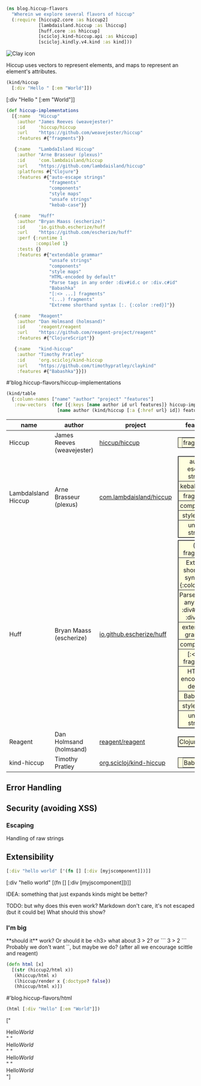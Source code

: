 <style>
.sourceCode:has(.printedClojure) {
  background-color: transparent;
  border-style: none;
}

.kind_map {
  background:            lightgreen;
  display:               grid;
  grid-template-columns: repeat(2, auto);
  justify-content:       center;
  text-align:            right;
  border: solid 1px black;
  border-radius: 10px;
}

.kind_vector {
  background:            lightblue;
  display:               grid;
  grid-template-columns: repeat(1, auto);
  align-items:           center;
  justify-content:       center;
  text-align:            center;
  border:                solid 2px black;
  padding:               10px;
}

.kind_set {
  background:            lightyellow;
  display:               grid;
  grid-template-columns: repeat(auto-fit, minmax(auto, max-content));
  align-items:           center;
  justify-content:       center;
  text-align:            center;
  border:                solid 1px black;
}

.kind_seq {
  background:            bisque;
  display:               grid;
  grid-template-columns: repeat(auto-fit, minmax(auto, max-content));
  align-items:           center;
  justify-content:       center;
  text-align:            center;
  border:                solid 1px black;
}
</style>

<script type="text/javascript" src="https://cdn.jsdelivr.net/npm/vega@5"></script><script type="text/javascript" src="https://cdn.jsdelivr.net/npm/vega-lite@5"></script><script type="text/javascript" src="https://cdn.jsdelivr.net/npm/vega-embed@6"></script><script type="text/javascript" src="https://unpkg.com/react@18/umd/react.production.min.js"></script><script type="text/javascript" src="https://unpkg.com/react-dom@18/umd/react-dom.production.min.js"></script><script type="text/javascript" src="https://scicloj.github.io/scittle/js/scittle.js"></script><script type="text/javascript" src="https://scicloj.github.io/scittle/js/scittle.reagent.js"></script><script type="text/javascript" src="/js/portal-main.js"></script>
<script type="application/x-scittle">[:hiccup/raw-html &quot;(ns main&#39;n                            (:require [reagent.core :as r]&#39;n                                      [reagent.dom :as dom]))&quot;]</script>

```clojure
(ns blog.hiccup-flavors
  "Wherein we explore several flavors of hiccup"
  (:require [hiccup2.core :as hiccup2]
            [lambdaisland.hiccup :as lhiccup]
            [huff.core :as hhiccup]
            [scicloj.kind-hiccup.api :as khiccup]
            [scicloj.kindly.v4.kind :as kind]))
```

![Clay icon](https://i.redd.it/59i7rh6wt3271.jpg)

Hiccup uses vectors to represent elements, and maps to represent an element's attributes.

```clojure
(kind/hiccup
  [:div "Hello " [:em "World"]])
```

[:div "Hello " [:em "World"]]

```clojure
(def hiccup-implementations
  [{:name   "Hiccup"
    :author "James Reeves (weavejester)"
    :id     'hiccup/hiccup
    :url    "https://github.com/weavejester/hiccup"
    :features #{"fragments"}}

   {:name   "LambdaIsland Hiccup"
    :author "Arne Brasseur (plexus)"
    :id     'com.lambdaisland/hiccup
    :url    "https://github.com/lambdaisland/hiccup"
    :platforms #{"Clojure"}
    :features #{"auto-escape strings"
                "fragments"
                "components"
                "style maps"
                "unsafe strings"
                "kebab-case"}}

   {:name   "Huff"
    :author "Bryan Maass (escherize)"
    :id     'io.github.escherize/huff
    :url    "https://github.com/escherize/huff"
    :perf {:runtime 1
           :compiled 1}
    :tests {}
    :features #{"extendable grammar"
                "unsafe strings"
                "components"
                "style maps"
                "HTML-encoded by default"
                "Parse tags in any order :div#id.c or :div.c#id"
                "Babashka"
                "[:<> ...] fragments"
                "(...) fragments"
                "Extreme shorthand syntax [:. {:color :red}]"}}

   {:name   "Reagent"
    :author "Dan Holmsand (holmsand)"
    :id     'reagent/reagent
    :url    "https://github.com/reagent-project/reagent"
    :features #{"ClojureScript"}}

   {:name   "kind-hiccup"
    :author "Timothy Pratley"
    :id     'org.scicloj/kind-hiccup
    :url    "https://github.com/timothypratley/claykind"
    :features #{"Babashka"}}])
```

#'blog.hiccup-flavors/hiccup-implementations

```clojure
(kind/table
  {:column-names ["name" "author" "project" "features"]
   :row-vectors  (for [{:keys [name author id url features]} hiccup-implementations]
                   [name author (kind/hiccup [:a {:href url} id]) features])})
```

| name | author | project | features |
| ---- | ---- | ---- | ---- |
| Hiccup | James Reeves (weavejester) | <a href="https://github.com/weavejester/hiccup">hiccup/hiccup</a> | <div class="kind_set"><div style="border:1px solid grey;padding:2px;">fragments</div></div> |
| LambdaIsland Hiccup | Arne Brasseur (plexus) | <a href="https://github.com/lambdaisland/hiccup">com.lambdaisland/hiccup</a> | <div class="kind_set"><div style="border:1px solid grey;padding:2px;">auto-escape strings</div><div style="border:1px solid grey;padding:2px;">kebab-case</div><div style="border:1px solid grey;padding:2px;">fragments</div><div style="border:1px solid grey;padding:2px;">components</div><div style="border:1px solid grey;padding:2px;">style maps</div><div style="border:1px solid grey;padding:2px;">unsafe strings</div></div> |
| Huff | Bryan Maass (escherize) | <a href="https://github.com/escherize/huff">io.github.escherize/huff</a> | <div class="kind_set"><div style="border:1px solid grey;padding:2px;">(...) fragments</div><div style="border:1px solid grey;padding:2px;">Extreme shorthand syntax [:. {:color :red}]</div><div style="border:1px solid grey;padding:2px;">Parse tags in any order :div#id.c or :div.c#id</div><div style="border:1px solid grey;padding:2px;">extendable grammar</div><div style="border:1px solid grey;padding:2px;">components</div><div style="border:1px solid grey;padding:2px;">[:&lt;&gt; ...] fragments</div><div style="border:1px solid grey;padding:2px;">HTML-encoded by default</div><div style="border:1px solid grey;padding:2px;">Babashka</div><div style="border:1px solid grey;padding:2px;">style maps</div><div style="border:1px solid grey;padding:2px;">unsafe strings</div></div> |
| Reagent | Dan Holmsand (holmsand) | <a href="https://github.com/reagent-project/reagent">reagent/reagent</a> | <div class="kind_set"><div style="border:1px solid grey;padding:2px;">ClojureScript</div></div> |
| kind-hiccup | Timothy Pratley | <a href="https://github.com/timothypratley/claykind">org.scicloj/kind-hiccup</a> | <div class="kind_set"><div style="border:1px solid grey;padding:2px;">Babashka</div></div> |

## Error Handling

## Security (avoiding XSS)

### Escaping

Handling of raw strings

## Extensibility

```clojure
[:div "hello world" ['(fn [] [:div [myjscomponent]])]]
```

[:div "hello world" [(fn [] [:div [myjscomponent]])]]

IDEA: something that just expands kinds might be better?

TODO: but why does this even work?
Markdown don't care, it's not escaped (but it could be)
What should this show?
<h3>I'm big</h3>
**should it** work?
Or should it be &lt;h3&gt;
what about 3 > 2?
or
```
3 > 2
```
Probably we don't want `<script>...</script>`,
but maybe we do? (after all we encourage scittle and reagent)

```clojure
(defn html [x]
  [(str (hiccup2/html x))
   (khiccup/html x)
   (lhiccup/render x {:doctype? false})
   (hhiccup/html x)])
```

#'blog.hiccup-flavors/html

```clojure
(html [:div "Hello" [:em "World"]])
```

["<div>Hello<em>World</em></div>" "<div>Hello<em>World</em></div>" "<div>Hello<em>World</em></div>" "<div>Hello<em>World</em></div>"]
